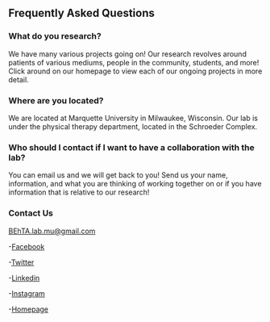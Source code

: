 ## Frequently Asked Questions

### What do you research?
We have many various projects going on! Our research revolves around patients of various mediums, people in the community, students, and more! Click around on our homepage to view each of our ongoing projects in more detail.

### Where are you located?
We are located at Marquette University in Milwaukee, Wisconsin. Our lab is under the physical therapy department, located in the Schroeder Complex.

### Who should I contact if I want to have a collaboration with the lab?
You can email us and we will get back to you! Send us your name, information, and what you are thinking of working together on or if you have information that is relative to our research!

### Contact Us
BEhTA.lab.mu@gmail.com

-[Facebook](https://www.facebook.com/BEhTA.lab.mu/?view_public_for=333460707302009)

-[Twitter](https://twitter.com/BEhTA_Lab)

-[Linkedin](https://www.linkedin.com/in/behta-lab-957408180/)

-[Instagram](https://www.instagram.com/behta_lab/)


-[Homepage](https://behta.github.io/BEhTA.Lab/)
